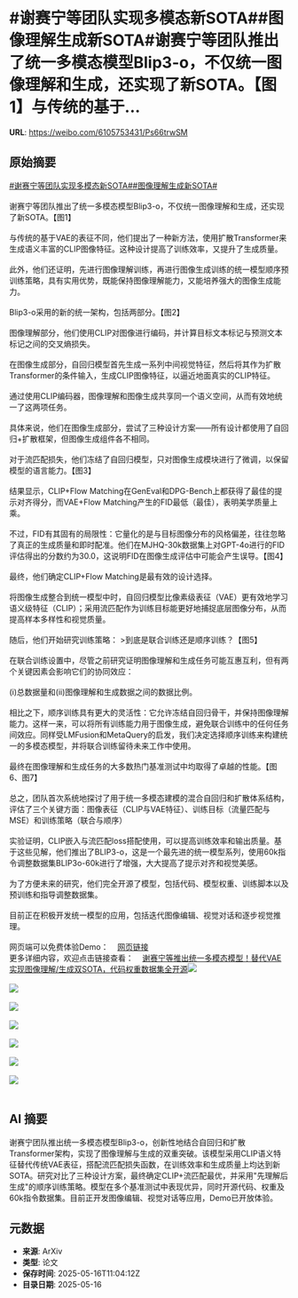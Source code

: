 # #谢赛宁等团队实现多模态新SOTA##图像理解生成新SOTA#谢赛宁等团队推出了统一多模态模型Blip3-o，不仅统一图像理解和生成，还实现了新SOTA。【图1】与传统的基于...

**URL**: https://weibo.com/6105753431/Ps66trwSM

## 原始摘要

<a href="https://m.weibo.cn/search?containerid=231522type%3D1%26t%3D10%26q%3D%23%E8%B0%A2%E8%B5%9B%E5%AE%81%E7%AD%89%E5%9B%A2%E9%98%9F%E5%AE%9E%E7%8E%B0%E5%A4%9A%E6%A8%A1%E6%80%81%E6%96%B0SOTA%23&amp;extparam=%23%E8%B0%A2%E8%B5%9B%E5%AE%81%E7%AD%89%E5%9B%A2%E9%98%9F%E5%AE%9E%E7%8E%B0%E5%A4%9A%E6%A8%A1%E6%80%81%E6%96%B0SOTA%23" data-hide=""><span class="surl-text">#谢赛宁等团队实现多模态新SOTA#</span></a><a href="https://m.weibo.cn/search?containerid=231522type%3D1%26t%3D10%26q%3D%23%E5%9B%BE%E5%83%8F%E7%90%86%E8%A7%A3%E7%94%9F%E6%88%90%E6%96%B0SOTA%23&amp;extparam=%23%E5%9B%BE%E5%83%8F%E7%90%86%E8%A7%A3%E7%94%9F%E6%88%90%E6%96%B0SOTA%23" data-hide=""><span class="surl-text">#图像理解生成新SOTA#</span></a><br><br>谢赛宁等团队推出了统一多模态模型Blip3-o，不仅统一图像理解和生成，还实现了新SOTA。【图1】<br><br>与传统的基于VAE的表征不同，他们提出了一种新方法，使用扩散Transformer来生成语义丰富的CLIP图像特征。这种设计提高了训练效率，又提升了生成质量。<br><br>此外，他们还证明，先进行图像理解训练，再进行图像生成训练的统一模型顺序预训练策略，具有实用优势，既能保持图像理解能力，又能培养强大的图像生成能力。<br><br>Blip3-o采用的新的统一架构，包括两部分。【图2】<br><br>图像理解部分，他们使用CLIP对图像进行编码，并计算目标文本标记与预测文本标记之间的交叉熵损失。<br><br>在图像生成部分，自回归模型首先生成一系列中间视觉特征，然后将其作为扩散Transformer的条件输入，生成CLIP图像特征，以逼近地面真实的CLIP特征。<br><br>通过使用CLIP编码器，图像理解和图像生成共享同一个语义空间，从而有效地统一了这两项任务。<br><br>具体来说，他们在图像生成部分，尝试了三种设计方案——所有设计都使用了自回归+扩散框架，但图像生成组件各不相同。<br><br>对于流匹配损失，他们冻结了自回归模型，只对图像生成模块进行了微调，以保留模型的语言能力。【图3】<br><br>结果显示，CLIP+Flow Matching在GenEval和DPG-Bench上都获得了最佳的提示对齐得分，而VAE+Flow Matching产生的FID最低（最佳），表明美学质量上乘。<br><br>不过，FID有其固有的局限性：它量化的是与目标图像分布的风格偏差，往往忽略了真正的生成质量和即时配准。他们在MJHQ-30k数据集上对GPT-4o进行的FID评估得出的分数约为30.0，这说明FID在图像生成评估中可能会产生误导。【图4】<br><br>最终，他们确定CLIP+Flow Matching是最有效的设计选择。<br><br>将图像生成整合到统一模型中时，自回归模型比像素级表征（VAE）更有效地学习语义级特征（CLIP）；采用流匹配作为训练目标能更好地捕捉底层图像分布，从而提高样本多样性和视觉质量。<br><br>随后，他们开始研究训练策略： &gt;到底是联合训练还是顺序训练？【图5】<br><br>在联合训练设置中，尽管之前研究证明图像理解和生成任务可能互惠互利，但有两个关键因素会影响它们的协同效应：<br><br>(i)总数据量和(ii)图像理解和生成数据之间的数据比例。<br><br>相比之下，顺序训练具有更大的灵活性：它允许冻结自回归骨干，并保持图像理解能力。这样一来，可以将所有训练能力用于图像生成，避免联合训练中的任何任务间效应。同样受LMFusion和MetaQuery的启发，我们决定选择顺序训练来构建统一的多模态模型，并将联合训练留待未来工作中使用。<br><br>最终在图像理解和生成任务的大多数热门基准测试中均取得了卓越的性能。【图6、图7】<br><br>总之，团队首次系统地探讨了用于统一多模态建模的混合自回归和扩散体系结构，评估了三个关键方面：图像表征（CLIP与VAE特征）、训练目标（流量匹配与MSE）和训练策略（联合与顺序）<br><br>实验证明，CLIP嵌入与流匹配loss搭配使用，可以提高训练效率和输出质量。基于这些见解，他们推出了BLIP3-o，这是一个最先进的统一模型系列，使用60k指令调整数据集BLIP3o-60k进行了增强，大大提高了提示对齐和视觉美感。<br><br>为了方便未来的研究，他们完全开源了模型，包括代码、模型权重、训练脚本以及预训练和指导调整数据集。<br><br>目前正在积极开发统一模型的应用，包括迭代图像编辑、视觉对话和逐步视觉推理。<br><br>网页端可以免费体验Demo：<a href="https://weibo.cn/sinaurl?u=https%3A%2F%2Fblip3o.salesforceresearch.ai%2F" data-hide=""><span class="url-icon"><img style="width: 1rem;height: 1rem" src="https://h5.sinaimg.cn/upload/2015/09/25/3/timeline_card_small_web_default.png" referrerpolicy="no-referrer"></span><span class="surl-text">网页链接</span></a> <br>更多详细内容，欢迎点击链接查看：<a href="https://weibo.cn/sinaurl?u=https%3A%2F%2Fmp.weixin.qq.com%2Fs%2F0Xcr4mQvJOVsWhGdOgrUbg" data-hide=""><span class="url-icon"><img style="width: 1rem;height: 1rem" src="https://h5.sinaimg.cn/upload/2015/09/25/3/timeline_card_small_web_default.png" referrerpolicy="no-referrer"></span><span class="surl-text">谢赛宁等推出统一多模态模型！替代VAE实现图像理解/生成双SOTA，代码权重数据集全开源</span></a><img style="" src="https://tvax3.sinaimg.cn/large/006Fd7o3gy1i1hf0ctkbij30po0yce81.jpg" referrerpolicy="no-referrer"><br><br><img style="" src="https://tvax3.sinaimg.cn/large/006Fd7o3gy1i1hf0ackfuj30qk0ak427.jpg" referrerpolicy="no-referrer"><br><br><img style="" src="https://tvax4.sinaimg.cn/large/006Fd7o3gy1i1hf0cfcjxj30nu0b4juf.jpg" referrerpolicy="no-referrer"><br><br><img style="" src="https://tvax4.sinaimg.cn/large/006Fd7o3gy1i1hf0eb1usj30ma08677b.jpg" referrerpolicy="no-referrer"><br><br><img style="" src="https://tvax3.sinaimg.cn/large/006Fd7o3gy1i1hf0ghj6rj30mw08m0vk.jpg" referrerpolicy="no-referrer"><br><br><img style="" src="https://tvax2.sinaimg.cn/large/006Fd7o3gy1i1hf0jczx8j30mi09w77g.jpg" referrerpolicy="no-referrer"><br><br><img style="" src="https://tvax1.sinaimg.cn/large/006Fd7o3gy1i1hf0lgoekj30n807ugo1.jpg" referrerpolicy="no-referrer"><br><br>

## AI 摘要

谢赛宁团队推出统一多模态模型Blip3-o，创新性地结合自回归和扩散Transformer架构，实现了图像理解与生成的双重突破。该模型采用CLIP语义特征替代传统VAE表征，搭配流匹配损失函数，在训练效率和生成质量上均达到新SOTA。研究对比了三种设计方案，最终确定CLIP+流匹配最优，并采用"先理解后生成"的顺序训练策略。模型在多个基准测试中表现优异，同时开源代码、权重及60k指令数据集。目前正开发图像编辑、视觉对话等应用，Demo已开放体验。

## 元数据

- **来源**: ArXiv
- **类型**: 论文
- **保存时间**: 2025-05-16T11:04:12Z
- **目录日期**: 2025-05-16
